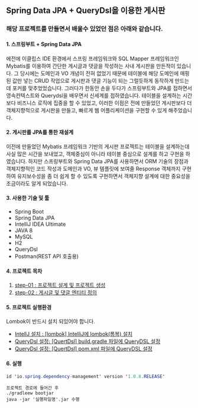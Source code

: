 ## Spring Data JPA + QueryDsl을 이용한 게시판

### 해당 프로젝트를 만들면서 배울수 있었던 점은 아래와 같습니다.

#### 1. 스프링부트 + Spring Data JPA

에전에 이클립스 IDE 환경에서 스프링 프레임워크와 SQL Mapper 프레임워크인 Mybatis를 이용하여 간단한 게시글과 댓글을 작성하는 사내 게시판을 만든적이 있습니다. 
그 당시에는 도메인과 VO 개념이 전혀 없었기 때문에 테이블에 해당 도메인에 매핑된 값만 넣는 CRUD 작업으로 게시판과 댓글 기능이 되는 그럴듯하게 동작하게 만드는데 포커를 맞추었었습니다. 그러다가 한동안 손을 두다가 스프링부트와 JPA를 접하면서 영속컨텍스트와 Querydsl을 배우면서 신세계를 접하였습니다. 테이블을 설계하는 시간보다 비즈니스 로직에 집중을 할 수 있었고, 이러한 이점은 전에 만들었던 게시판보다 더 객체지향적으로 게시판을 만들고, 빠르게 웹 어플리케이션을 구현할 수 있게 해주었습니다.


#### 2. 게시판를 JPA를 통한 재설계
이전에 만들었던 Mybatis 프레임워크 기반의 게시판 프로젝트는 테이블을 설계하는데 사실 많은 시간을 보내었고, 객체중심이 아니라 테이블 중심으로 설계를 하고 구현을 하였습니다. 하지만 스프링부트와 Spring Data JPA를 사용하면서 ORM 기술의 장점과 객체지향적인 코드 작성과 도메인과 VO, 뷰 템플릿에 보여줄 Response 객체까지 구현하여 유지보수성을 좀 더 쉽게 할 수 있도록 구현하면서 객체지향 설계에 대한 중요성을 조금이라도 알게 되었습니다.


#### 3. 사용한 기술 및 툴
- Spring Boot
- Spring Data JPA
- IntelliJ IDEA Ultimate 
- JAVA 8
- MySQL
- H2
- QueryDsl
- Postman(REST API 호출용)

#### 4. 프로젝트 목차

1. [step-01 : 프로젝트 설계 및 프로젝트 생성](https://github.com/sa1341/jpacommunity/blob/master/doc/board-1.md)
2. [step-02 : 게시글 및 댓글 엔티티 정의](https://github.com/sa1341/jpacommunity/blob/master/doc/board-2.md)

#### 5. 프로젝트 실행환경
Lombok이 반드시 설치 되있어야 합니다.
* [IntellJ 설치 : [lombok] IntelliJ에 lombok(롬복) 설치](https://abettercode.tistory.com/72)
* [QueryDsl 설정: [QuertDsl] build.gradle 파일에 QueryDSL 설정](https://jojoldu.tistory.com/372)
* [QueryDsl 설정: [QuertDsl] pom.xml 파일에 QueryDSL 설정](https://webcoding-start.tistory.com/8?category=812502)

#### 6. 실행

```java
id 'io.spring.dependency-management' version '1.0.8.RELEASE' 
```

```
프로젝트 경로에 들어간 후
./gradleew bootjar
java -jar '실행파일명'.jar 수행
```



